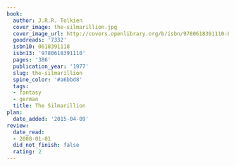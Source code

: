 ```yaml
---
book:
  author: J.R.R. Tolkien
  cover_image: the-silmarillion.jpg
  cover_image_url: http://covers.openlibrary.org/b/isbn/9780618391110-L.jpg
  goodreads: '7332'
  isbn10: 0618391118
  isbn13: '9780618391110'
  pages: '386'
  publication_year: '1977'
  slug: the-silmarillion
  spine_color: '#a6bbd8'
  tags:
  - fantasy
  - german
  title: The Silmarillion
plan:
  date_added: '2015-04-09'
review:
  date_read:
  - 2008-01-01
  did_not_finish: false
  rating: 2
---
```


